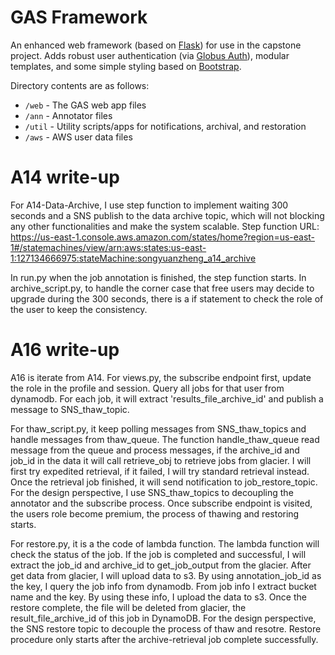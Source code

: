 # GAS Framework
An enhanced web framework (based on [Flask](https://flask.palletsprojects.com/)) for use in the capstone project. Adds robust user authentication (via [Globus Auth](https://docs.globus.org/api/auth)), modular templates, and some simple styling based on [Bootstrap](https://getbootstrap.com/docs/3.3/).

Directory contents are as follows:
* `/web` - The GAS web app files
* `/ann` - Annotator files
* `/util` - Utility scripts/apps for notifications, archival, and restoration
* `/aws` - AWS user data files


# A14 write-up
For A14-Data-Archive, I use step function to implement waiting 300 seconds and a SNS publish to the data archive topic, which will not blocking any
other functionalities and make the system scalable.
Step function URL:
https://us-east-1.console.aws.amazon.com/states/home?region=us-east-1#/statemachines/view/arn:aws:states:us-east-1:127134666975:stateMachine:songyuanzheng_a14_archive

In run.py when the job annotation is finished, the step function starts. In archive_script.py, to handle the corner case that free users may decide to upgrade during the 300 seconds,
there is a if statement to check the role of the user to keep the consistency.


# A16 write-up

A16 is iterate from A14. 
For views.py, the subscribe endpoint first, update the role in the profile and session. Query all jobs for that user from dynamodb. For each job, it will extract 'results_file_archive_id' and publish a message to SNS_thaw_topic. 

For thaw_script.py, it keep polling messages from SNS_thaw_topics and handle messages from thaw_queue. The function handle_thaw_queue read message from the queue and process messages, if the archive_id and job_id in the data it will call retrieve_obj to retrieve jobs from glacier.  I will first try expedited retrieval, if it failed, I will try standard retrieval instead. Once the retrieval job finished, it will send notification to job_restore_topic. For the design perspective, I use SNS_thaw_topics to decoupling the annotator and the subscribe process. Once subscribe endpoint is visited, the users role become premium, the process of thawing and restoring starts.


For restore.py, it is a the code of lambda function. The lambda function will check the status of the job. If the job is completed and successful, I will extract the job_id and archive_id to get_job_output from the glacier. After get data from glacier, I will upload data to s3. By using annotation_job_id as the key, I query the job info from dynamodb. From job info I extract bucket name and the key. By using these info, I upload the data to s3. Once the restore complete, the file will be deleted from glacier, the result_file_archive_id of this job in DynamoDB. For the design perspective, the SNS restore topic to decouple the process of thaw and resotre. Restore procedure only starts after the archive-retrieval job complete successfully.



